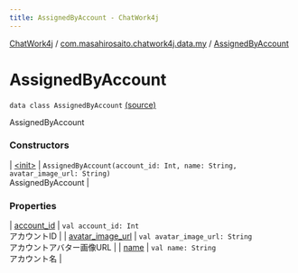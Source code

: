 ```yaml
---
title: AssignedByAccount - ChatWork4j
---
```


[ChatWork4j](../../index.md) / [com.masahirosaito.chatwork4j.data.my](../index.md) / [AssignedByAccount](.)

# AssignedByAccount

`data class AssignedByAccount` [(source)](https://github.com/MasahiroSaito/ChatWork4j/tree/master/src/main/kotlin/com/masahirosaito/chatwork4j/data/my/AssignedByAccount.kt#L10)

AssignedByAccount

### Constructors

| [&lt;init&gt;](-init-.md) | `AssignedByAccount(account_id: Int, name: String, avatar_image_url: String)`<br>AssignedByAccount |

### Properties

| [account_id](account_id.md) | `val account_id: Int`<br>アカウントID |
| [avatar_image_url](avatar_image_url.md) | `val avatar_image_url: String`<br>アカウントアバター画像URL |
| [name](name.md) | `val name: String`<br>アカウント名 |

